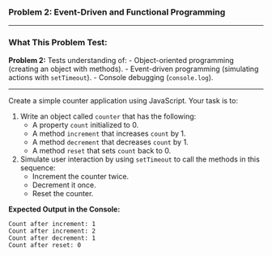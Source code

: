 ### **Problem 2: Event-Driven and Functional Programming**

---

### **What This Problem Test:**

**Problem 2:** Tests understanding of: - Object-oriented programming (creating an object with methods). - Event-driven programming (simulating actions with `setTimeout`). - Console debugging (`console.log`).

---

Create a simple counter application using JavaScript. Your task is to:

1. Write an object called `counter` that has the following:
    - A property `count` initialized to 0.
    - A method `increment` that increases `count` by 1.
    - A method `decrement` that decreases `count` by 1.
    - A method `reset` that sets `count` back to 0.
2. Simulate user interaction by using `setTimeout` to call the methods in this sequence:
    - Increment the counter twice.
    - Decrement it once.
    - Reset the counter.

**Expected Output in the Console:**

```
Count after increment: 1
Count after increment: 2
Count after decrement: 1
Count after reset: 0
```
